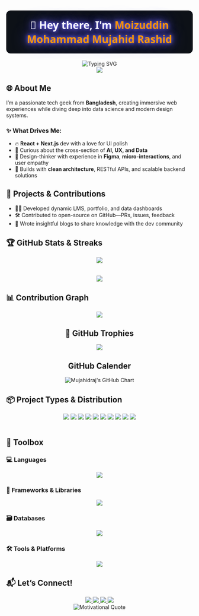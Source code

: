 <!-- 🌟 Enhanced GitHub Profile Readme for MujahidRaj -->

<!-- Animated Header with Glow Effect -->
<h1 align="center" style="font-family:'Segoe UI', sans-serif; color: #ffffff; text-shadow: 0 0 10px #6c63ff, 0 0 20px #6c63ff, 0 0 40px #6c63ff; background-color: #0d1117; padding: 20px; border-radius: 12px;">
  👋 Hey there, I'm <span style="color:#ff9800">Moizuddin Mohammad Mujahid Rashid</span>
</h1>

<!-- Animated Subheading with Typewriter Effect -->
<div align="center" style="border-radius:20px">
  <img src="https://readme-typing-svg.demolab.com?font=Fira+Code&size=24&duration=3000&pause=1000&color=FF9900&center=true&vCenter=true&width=600&height=50&lines=Full+Stack+Developer;UI%2FUX+Designer;Data+Science+Explorer;Clean+Code+Lover;Tech+Problem+Solver" alt="Typing SVG" />
</div>

<!-- Profile Views Badge -->
<div align="center">
  <img src="https://komarev.com/ghpvc/?username=mujahidraj&label=Profile+Views&color=orange&style=flat-square" />
</div>



## 🌐 About Me

I’m a passionate tech geek from **Bangladesh**, creating immersive web experiences while diving deep into data science and modern design systems.

### ✨ What Drives Me:
- 🔥 **React + Next.js** dev with a love for UI polish
- 🧠 Curious about the cross-section of **AI, UX, and Data**
- 🎨 Design-thinker with experience in **Figma**, **micro-interactions**, and user empathy
- 🧰 Builds with **clean architecture**, RESTful APIs, and scalable backend solutions



## 🚀 Projects & Contributions

- 🧑‍💻 Developed dynamic LMS, portfolio, and data dashboards
- 🛠️ Contributed to open-source on GitHub—PRs, issues, feedback
- 📝 Wrote insightful blogs to share knowledge with the dev community



## 🏆 GitHub Stats & Streaks

<div align="center">
  <img src="https://streak-stats.demolab.com?user=mujahidraj&theme=tokyonight&hide_border=true&border_radius=10" />
  <br/>
  <br/>
  <br/>
  <img src="https://github-readme-stats.vercel.app/api/top-langs/?username=mujahidraj&layout=compact&theme=tokyonight&hide_border=true&border_radius=10&langs_count=8" />
</div>




## 📊 Contribution Graph

<div align="center">
  <img src="https://github-readme-activity-graph.vercel.app/graph?username=mujahidraj&theme=react-dark&area=true&hide_border=true" />
  <br/>

## 🏅 GitHub Trophies

<div align="center">
  <img src="https://github-profile-trophy.vercel.app/?username=mujahidraj&theme=onedark&no-frame=true&column=7&margin-w=10&margin-h=15" />
</div>








## GitHub Calender
  
  <img src="https://ghchart.rshah.org/6c63ff/mujahidraj" alt="Mujahidraj's GitHub Chart" />
</div>


## 📦 Project Types & Distribution

<div align="center">
  <img src="https://github-readme-stats.vercel.app/api/pin/?username=mujahidraj&repo=TechWisdom-Student-NextJs&theme=tokyonight&hide_border=true" />
  <img src="https://github-readme-stats.vercel.app/api/pin/?username=mujahidraj&repo=Rest-Api-NestJs&theme=tokyonight&hide_border=true" />
    <img src="https://github-readme-stats.vercel.app/api/pin/?username=mujahidraj&repo=Health-Tracker&theme=tokyonight&hide_border=true" />

  <img src="https://github-readme-stats.vercel.app/api/pin/?username=mujahidraj&repo=games&theme=tokyonight&hide_border=true" />

  <img src="https://github-readme-stats.vercel.app/api/pin/?username=mujahidraj&repo=Algorithm-Solution-Hub&theme=tokyonight&hide_border=true" />

  <img src="https://github-readme-stats.vercel.app/api/pin/?username=mujahidraj&repo=Personal-Site&theme=tokyonight&hide_border=true" />

  <img src="https://github-readme-stats.vercel.app/api/pin/?username=mujahidraj&repo=Number-system&theme=tokyonight&hide_border=true" />

  <img src="https://github-readme-stats.vercel.app/api/pin/?username=mujahidraj&repo=Rinterio-House-Tailwind-DaisyUI-PH&theme=tokyonight&hide_border=true" />

  <img src="https://github-readme-stats.vercel.app/api/pin/?username=mujahidraj&repo=Hotel-management-system-CSHARP&theme=tokyonight&hide_border=true" />

  <img src="https://github-readme-stats.vercel.app/api/pin/?username=mujahidraj&repo=Search-Engine-JAVA&theme=tokyonight&hide_border=true" />

</div>

<br/>



## 🧰 Toolbox

### 💻 Languages
<p align="center">
  <img src="https://skillicons.dev/icons?i=js,ts,py,r,html,css,cpp,java,csharp" />
</p>

### 🚀 Frameworks & Libraries
<p align="center">
  <img src="https://skillicons.dev/icons?i=react,nextjs,nodejs,nestjs,tailwind,express" />
</p>

### 🗃️ Databases
<p align="center">
  <img src="https://skillicons.dev/icons?i=mysql,postgres,oracle" />
</p>

### 🛠️ Tools & Platforms
<p align="center">
  <img src="https://skillicons.dev/icons?i=git,github,figma,postman,arduino,vercel,netlify" />
</p>



## 📬 Let’s Connect!

<div align="center">
  <a href="https://www.linkedin.com/in/mujahidraj/">
    <img src="https://img.shields.io/badge/LinkedIn-0077B5?style=for-the-badge&logo=linkedin&logoColor=white" />
  </a>
  <a href="mailto:Mujahidraj65@gmail.com">
    <img src="https://img.shields.io/badge/Gmail-D14836?style=for-the-badge&logo=gmail&logoColor=white" />
  </a>
  <a href="https://mujahidraj.github.io/Personal-Site/Portfolio/index.html">
    <img src="https://img.shields.io/badge/Portfolio-000000?style=for-the-badge&logo=firefox&logoColor=white" />
  </a>
  <a href="https://mujahidraj.github.io/Personal-Site/My%20Blogs/index.html">
    <img src="https://img.shields.io/badge/Blog-FF5722?style=for-the-badge&logo=blogger&logoColor=white" />
  </a>
</div>



<div align="center">
  <img src="https://quotes-github-readme.vercel.app/api?type=horizontal&theme=tokyonight" alt="Motivational Quote" />
</div>




